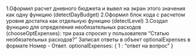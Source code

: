 1.Оформил расчет дневного бюджета  и вывел на экран этого значения как одну функцию (detectDayBudget)
2.Оформил блок кода с расчетом уровня достатка как отдельную функцию (detectLevel)
3.Создал функцию для определения необязательных расходов (chooseOptExpenses):
  три раза спросил у пользователя “Статью необязательных расходов?”
  Записал ответы в объект optionalExpenses в формате Номер - Ответ.
  optionalExpenses: {
  1 : “ответ на вопрос”
}
